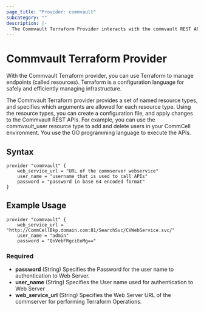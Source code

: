 ```yaml
---
page_title: "Provider: commvault"
subcategory: ""
description: |-
  The Commvault Terraform Provider interacts with the commvault REST API's for CRED Operations.
---
```


# Commvault Terraform Provider

With the Commvault Terraform provider, you can use Terraform to manage endpoints (called resources). Terraform is a configuration language for safely and efficiently managing infrastructure.

The Commvault Terraform provider provides a set of named resource types, and specifies which arguments are allowed for each resource type. Using the resource types, you can create a configuration file, and apply changes to the Commvault REST APIs. For example, you can use the commvault_user resource type to add and delete users in your CommCell environment. You use the GO programming language to execute the APIs.

## Syntax
```
provider "commvault" {
	web_service_url = "URL of the commserver webservice"
	user_name = "username that is used to call APIs" 
	password = "password in base 64 encoded format"
}
```
## Example Usage

```
provider "commvault" {
	web_service_url = "http://CommCellBkp.domain.com:81/SearchSvc/CVWebService.svc/"
	user_name = "admin" 
	password = "QnVebFRgciEoMg=="
```

### Required

- **password** (String) Specifies the Password for the user name to authentication to Web Server.
- **user_name** (String) Specifies the User name used for authentication to Web Server
- **web_service_url** (String) Specifies the Web Server URL of the commserver for performing Terraform Operations.
